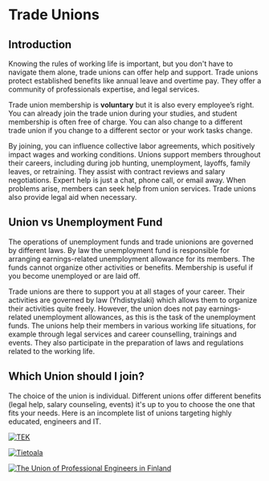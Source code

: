 # Trade Unions

## Introduction
Knowing the rules of working life is important, but you don't have to navigate them alone, trade unions can offer help and support.
Trade unions protect established benefits like annual leave and overtime pay. They offer a community of professionals expertise, and legal services.

Trade union membership is **voluntary** but it is also every employee’s right.
You can already join the trade union during your studies, and student membership is often free of charge.
You can also change to a different trade union if you change to a different sector or your work tasks change.

By joining, you can influence collective labor agreements, which positively impact wages and working conditions.
Unions support members throughout their careers, including during job hunting, unemployment, layoffs, family leaves, or retraining.
They assist with contract reviews and salary negotiations. Expert help is just a chat, phone call, or email away.
When problems arise, members can seek help from union services. Trade unions also provide legal aid when necessary.

## Union vs Unemployment Fund
The operations of unemployment funds and trade unionions are governed by different laws.
By law the unemployment fund is responsible for arranging earnings-related unemployment allowance for its members.
The funds cannot organize other activities or benefits.
Membership is useful if you become unemployed or are laid off.

Trade unions are there to support you at all stages of your career.
Their activities are governed by law (Yhdistyslaki) which allows them to organize their activities quite freely.
However, the union does not pay earnings-related unemployment allowances, as this is the task of the unemployment funds.
The unions help their members in various working life situations, for example through legal services and career counselling, trainings and events.
They also participate in the preparation of laws and regulations related to the working life.

## Which Union should I join?
The choice of the union is individual. Different unions offer different benefits (legal help, salary counseling, events) it's up to you to choose the one that fits your needs.
Here is an incomplete list of unions targeting highly educated, engineers and IT.

[![TEK](https://img.shields.io/badge/TEK-505050?style=for-the-badge&logo=redux&logoColor=white)](https://www.tek.fi/en)

[![Tietoala](https://img.shields.io/badge/Tietoala-505050?style=for-the-badge&logo=redux&logoColor=white)](https://tietoala.fi/in-english/)

[![The Union of Professional Engineers in Finland](https://img.shields.io/badge/Insinööriliitto-505050?style=for-the-badge&logo=redux&logoColor=white)](https://www.ilry.fi/en/)
